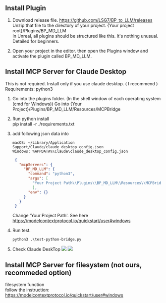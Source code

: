 
## Install Plugin

1. Download release file. https://github.com/LSG7/BP_to_LLM/releases  
   Unzip that file to the directory of your project. {Your project root}/Plugins/BP_MD_LLM  
   In Unreal, all plugins should be structured like this. It's nothing unusual.  
   Detailed for beginners.
   
2. Open your project in the editor.
   then open the Plugins window and activate the plugin called BP_MD_LLM.

## Install MCP Server for Claude Desktop 

This is not required. Install only if you use claude desktop. ( I recommend )   
Requirements: python3

1. Go into the plugins folder. (In the shell window of each operating system (cmd for Windows))
   Go into {Your Project}/Plugins/BP_MD_LLM/Resources/MCPBridge
   
2. Run python install  
   pip install -r ./requirements.txt
   
3. add following json data into
   ```
   macOS: ~/Library/Application Support/Claude/claude_desktop_config.json
   Windows: %APPDATA%\Claude\claude_desktop_config.json
   ```
   ```json
    {
      "mcpServers": {
        "BP_MD_LLM": {
          "command": "python3",
          "args": [
            "Your Project Path\\Plugins\\BP_MD_LLM\\Resources\\MCPBridge\\mcp-standard.py"
            ],
          "env": {}
        }
      }
    }
    ```
   Change 'Your Project Path'. See here https://modelcontextprotocol.io/quickstart/user#windows

4. Run test.
   ```
   python3 .\test-python-bridge.py
   ```
5. Check Claude DeskTop
   ![](images/mcp_server_0.jpg)
   ![](images/mcp_server_1.jpg)
   
## Install MCP Server for filesystem (not ours, recommeded option)

filesystem function  
follow the instruction: https://modelcontextprotocol.io/quickstart/user#windows
